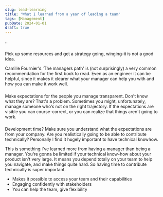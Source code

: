 ```yaml
---
slug: lead-learning
title: "What I learned from a year of leading a team"
tags: [Management]
pubDate: 2024-01-01
draft: true
---
```


..

###

Pick up some resources and get a strategy going, winging-it is not a good idea.

Camille Fournier's 'The managers path' is (not surprisingly) a very common recommendation for the first book to read. Even as an engineer it can be helpful, since it makes it clearer what your manager can help you with and how you can make it work well.

###

Make expectations for the people you manage transparent. Don't know what they are? That's a problem. Sometimes you might, unfortunately, manage someone who's not on the right trajectory. If the expectations are visible you can course-correct, or you can realize that things aren't going to work.

###

Development time? Make sure you understand what the expectations are from your company. Are you realistically going to be able to contribute technically?
Personally I find it hugely important to have technical knowhow.

This is something I've learned more from having a manager than being a manager. You're gonna be limited if your technical know-how about your product isn't very large. It means you depend totally on your team to help you navigate, and make things quite hard. So having time to contribute technically is super important.

- Makes it possible to access your team and their capabilities
- Engaging confidently with stakeholders
- You can help the team, give flexibility
